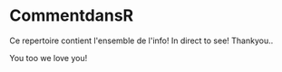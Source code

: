 # CommentdansR
Ce repertoire contient l'ensemble de l'info!
In direct to see!
Thankyou.. 

You too we love you!
